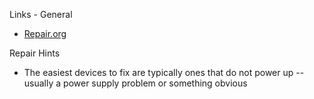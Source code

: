 Links - General  
* [Repair.org](repair.org)

Repair Hints  
* The easiest devices to fix are typically ones that do not power up -- usually a power supply problem or something obvious
